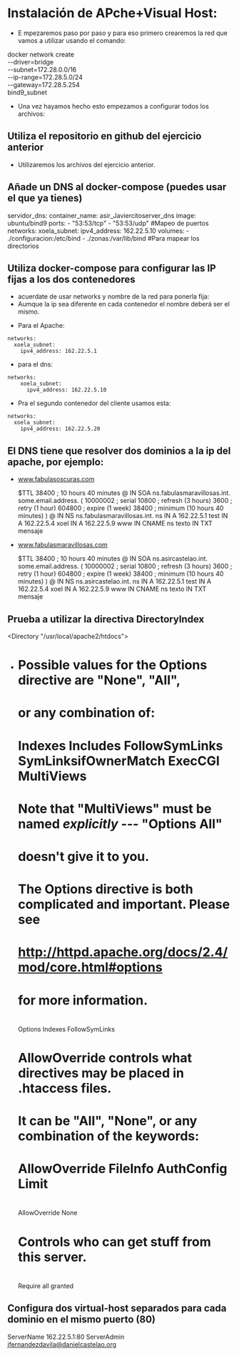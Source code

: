 # Instalación de APche+Visual Host:
- E mpezaremos paso por paso y para eso primero crearemos la red que vamos a utilizar usando el comando:

docker network create \
  --driver=bridge \
  --subnet=172.28.0.0/16 \
  --ip-range=172.28.5.0/24 \
  --gateway=172.28.5.254 \
  bind9_subnet

- Una vez hayamos hecho esto empezamos a configurar todos los archivos:

## Utiliza el repositorio en github del ejercicio anterior

- Utilizaremos los archivos del ejercicio anterior.

## Añade un DNS al docker-compose (puedes usar el que ya tienes)

servidor_dns:
    container_name: asir_Javiercitoserver_dns
    image: ubuntu/bind9
    ports:
      - "53:53/tcp"
      - "53:53/udp"
      #Mapeo de puertos
    networks:
      xoela_subnet:
        ipv4_address: 162.22.5.10
    volumes:
      - ./configuracion:/etc/bind
      - ./zonas:/var/lib/bind
      #Para mapear los directorios

## Utiliza docker-compose para configurar las IP fijas a los dos contenedores
    
  - acuerdate de usar networks y nombre de la red para ponerla fija:
  - Aumque la ip sea diferente en cada contenedor el nombre deberá ser el mismo.
    
   + Para el Apache:

    networks:
      xoela_subnet:
        ipv4_address: 162.22.5.1
  
   + para el dns:

    networks:
        xoela_subnet:
          ipv4_address: 162.22.5.10

   + Pra el segundo contenedor del cliente usamos esta:

    networks:
      xoela_subnet:
        ipv4_address: 162.22.5.20

## El DNS tiene que resolver dos dominios a la ip del apache, por ejemplo:

- www.fabulasoscuras.com

  $TTL 38400	; 10 hours 40 minutes
  @		IN SOA	ns.fabulasmaravillosas.int. some.email.address. (
	  			10000002   ; serial
	  			10800      ; refresh (3 hours)
  				3600       ; retry (1 hour)
	  			604800     ; expire (1 week)
  				38400      ; minimum (10 hours 40 minutes)
  				)
  @		IN NS	ns.fabulasmaravillosas.int.
  ns		IN A		162.22.5.1
  test	IN A		162.22.5.4
  xoel    IN A        162.22.5.9
  www		IN CNAME	ns
  texto	IN TXT		mensaje

* www.fabulasmaravillosas.com

  $TTL 38400	; 10 hours 40 minutes
  @		IN SOA	ns.asircastelao.int. some.email.address. (
	  			10000002   ; serial
		  		10800      ; refresh (3 hours)
			  	3600       ; retry (1 hour)
	  			604800     ; expire (1 week)
		  		38400      ; minimum (10 hours 40 minutes)
			  	)
  @		IN NS	ns.asircastelao.int.
  ns		IN A		162.22.5.1
  test	IN A		162.22.5.4
  xoel    IN A   		162.22.5.9
  www	    IN CNAME	ns
  texto	IN TXT		mensaje

## Prueba a utilizar la directiva DirectoryIndex

<Directory "/usr/local/apache2/htdocs">
    
  - # Possible values for the Options directive are "None", "All",
    # or any combination of:
    #   Indexes Includes FollowSymLinks SymLinksifOwnerMatch ExecCGI MultiViews
    #
    # Note that "MultiViews" must be named *explicitly* --- "Options All"
    # doesn't give it to you.
    #
    # The Options directive is both complicated and important.  Please see
    # http://httpd.apache.org/docs/2.4/mod/core.html#options
    # for more information.
    #
    Options Indexes FollowSymLinks

    #
    # AllowOverride controls what directives may be placed in .htaccess files.
    # It can be "All", "None", or any combination of the keywords:
    #   AllowOverride FileInfo AuthConfig Limit
    #
    AllowOverride None

    #
    # Controls who can get stuff from this server.
    #
    Require all granted
</Directory>

## Configura dos virtual-host separados para cada dominio en el mismo puerto (80)

ServerName 162.22.5.1:80
ServerAdmin jfernandezdavila@danielcastelao.org
